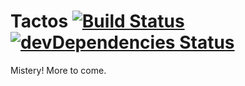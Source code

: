 # Tactos [![Build Status](https://travis-ci.org/wehlutyk/tactos.svg?branch=master)](https://travis-ci.org/wehlutyk/tactos) [![devDependencies Status](https://david-dm.org/wehlutyk/tactos/dev-status.svg)](https://david-dm.org/wehlutyk/tactos?type=dev)

Mistery! More to come.
